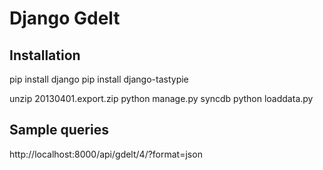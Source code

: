 # Django Gdelt 

## Installation

pip install django
pip install django-tastypie

unzip 20130401.export.zip
python manage.py syncdb 
python loaddata.py

## Sample queries 

http://localhost:8000/api/gdelt/4/?format=json






